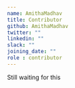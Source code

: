 ```yaml
---
name: AmithaMadhav
title: Contributor
github: AmithaMadhav
twitter: ""
linkedin: ""
slack: ""
joining_date: ""
role : contributor
---
```


Still waiting for this
